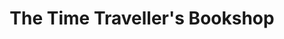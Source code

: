 ---
title: "The Time Traveller's Bookshop"
url: /skibbereen/the-time-travellers-bookshop/
shop: Bücher
---